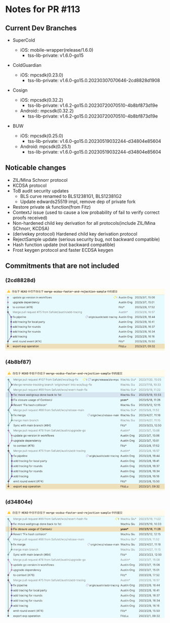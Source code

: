 # Notes for PR #113

## Current Dev Branches

- SuperCold
  - iOS: mobile-wrapper(release/1.6.0) 
    - tss-lib-private: v1.6.0-go15

- ColdGuardian
  - iOS: mpcsdk(0.23.0)
    - tss-lib-private: v1.6.0-go15.0.20230307070646-2cd8828d1908

- Cosign
  - iOS: mpcsdk(0.32.2)
    - tss-lib-private: v1.6.2-go15.0.20230720070510-4b8bf873d19e
  - Android:: mpcsdk(0.32.2)
      - tss-lib-private: v1.6.2-go15.0.20230720070510-4b8bf873d19e

- BUW
  - iOS: mpcsdk(0.25.0)
    - tss-lib-private: v1.6.0-go15.0.20230519032244-d34804e85604
  - Android: mpcsdk(0.25.1)
      - tss-lib-private: v1.6.0-go15.0.20230519032244-d34804e85604

## Noticable changes

* ZIL/Mina Schnorr protocol
* KCDSA protocol
* ToB audit security updates
    * BLS curve renamed to BLS12381G1, BLS12381G2
    * Update edwards25519 impl, remove dep of private fork
* Restore private sk function(from Fitz)
* ContextJ issue (used to cause a low probability of fail to verify correct proofs received)
* Non-hardened child key derivation for all protocols(include ZIL/Mina SChnorr, KCDSA)
* (derivekey protocol) Hardened child key derivation protocol
* RejectSample update (serious security bug, not backward compatible)
* Hash function update (not backward compatible)
* Frost keygen protocol and faster ECDSA keygen

## Commitments that are not included

### (2cd8828d)
![img_1.png](img_1.png)

### (4b8bf87)
![img_2.png](img_2.png)

### (d34804e)
![img_3.png](img_3.png)

